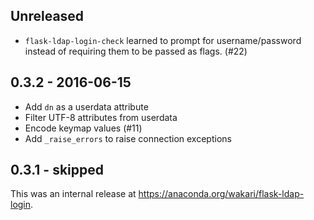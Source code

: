 ## Unreleased

* `flask-ldap-login-check` learned to prompt for username/password instead of
  requiring them to be passed as flags. (#22)

## 0.3.2 - 2016-06-15

* Add `dn` as a userdata attribute
* Filter UTF-8 attributes from userdata
* Encode keymap values (#11)
* Add `_raise_errors` to raise connection exceptions

## 0.3.1 - skipped

This was an internal release at https://anaconda.org/wakari/flask-ldap-login.
